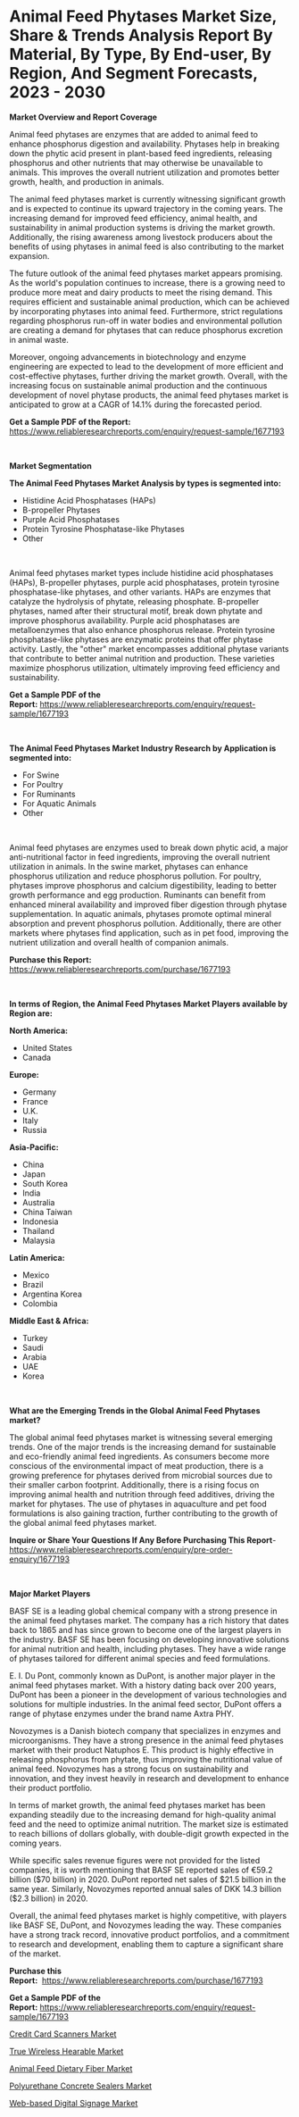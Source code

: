 <p><h1>Animal Feed Phytases Market Size, Share & Trends Analysis Report By Material, By Type, By End-user, By Region, And Segment Forecasts, 2023 - 2030</h1></p><p><strong>Market Overview and Report Coverage</strong></p>
<p><p>Animal feed phytases are enzymes that are added to animal feed to enhance phosphorus digestion and availability. Phytases help in breaking down the phytic acid present in plant-based feed ingredients, releasing phosphorus and other nutrients that may otherwise be unavailable to animals. This improves the overall nutrient utilization and promotes better growth, health, and production in animals.</p><p>The animal feed phytases market is currently witnessing significant growth and is expected to continue its upward trajectory in the coming years. The increasing demand for improved feed efficiency, animal health, and sustainability in animal production systems is driving the market growth. Additionally, the rising awareness among livestock producers about the benefits of using phytases in animal feed is also contributing to the market expansion.</p><p>The future outlook of the animal feed phytases market appears promising. As the world's population continues to increase, there is a growing need to produce more meat and dairy products to meet the rising demand. This requires efficient and sustainable animal production, which can be achieved by incorporating phytases into animal feed. Furthermore, strict regulations regarding phosphorus run-off in water bodies and environmental pollution are creating a demand for phytases that can reduce phosphorus excretion in animal waste.</p><p>Moreover, ongoing advancements in biotechnology and enzyme engineering are expected to lead to the development of more efficient and cost-effective phytases, further driving the market growth. Overall, with the increasing focus on sustainable animal production and the continuous development of novel phytase products, the animal feed phytases market is anticipated to grow at a CAGR of 14.1% during the forecasted period.</p></p>
<p><strong>Get a Sample PDF of the Report:</strong> <a href="https://www.reliableresearchreports.com/enquiry/request-sample/1677193">https://www.reliableresearchreports.com/enquiry/request-sample/1677193</a></p>
<p>&nbsp;</p>
<p><strong>Market Segmentation</strong></p>
<p><strong>The Animal Feed Phytases Market Analysis by types is segmented into:</strong></p>
<p><ul><li>Histidine Acid Phosphatases (HAPs)</li><li>B-propeller Phytases</li><li>Purple Acid Phosphatases</li><li>Protein Tyrosine Phosphatase-like Phytases</li><li>Other</li></ul></p>
<p>&nbsp;</p>
<p><p>Animal feed phytases market types include histidine acid phosphatases (HAPs), B-propeller phytases, purple acid phosphatases, protein tyrosine phosphatase-like phytases, and other variants. HAPs are enzymes that catalyze the hydrolysis of phytate, releasing phosphate. B-propeller phytases, named after their structural motif, break down phytate and improve phosphorus availability. Purple acid phosphatases are metalloenzymes that also enhance phosphorus release. Protein tyrosine phosphatase-like phytases are enzymatic proteins that offer phytase activity. Lastly, the "other" market encompasses additional phytase variants that contribute to better animal nutrition and production. These varieties maximize phosphorus utilization, ultimately improving feed efficiency and sustainability.</p></p>
<p><strong>Get a Sample PDF of the Report:</strong>&nbsp;<a href="https://www.reliableresearchreports.com/enquiry/request-sample/1677193">https://www.reliableresearchreports.com/enquiry/request-sample/1677193</a></p>
<p>&nbsp;</p>
<p><strong>The Animal Feed Phytases Market Industry Research by Application is segmented into:</strong></p>
<p><ul><li>For Swine</li><li>For Poultry</li><li>For Ruminants</li><li>For Aquatic Animals</li><li>Other</li></ul></p>
<p>&nbsp;</p>
<p><p>Animal feed phytases are enzymes used to break down phytic acid, a major anti-nutritional factor in feed ingredients, improving the overall nutrient utilization in animals. In the swine market, phytases can enhance phosphorus utilization and reduce phosphorus pollution. For poultry, phytases improve phosphorus and calcium digestibility, leading to better growth performance and egg production. Ruminants can benefit from enhanced mineral availability and improved fiber digestion through phytase supplementation. In aquatic animals, phytases promote optimal mineral absorption and prevent phosphorus pollution. Additionally, there are other markets where phytases find application, such as in pet food, improving the nutrient utilization and overall health of companion animals.</p></p>
<p><strong>Purchase this Report:</strong>&nbsp; <a href="https://www.reliableresearchreports.com/purchase/1677193">https://www.reliableresearchreports.com/purchase/1677193</a></p>
<p>&nbsp;</p>
<p><strong>In terms of Region, the Animal Feed Phytases Market Players available by Region are:</strong></p>
<p>
    <p> <strong> North America: </strong>
        <ul>
            <li>United States</li>
            <li>Canada</li>
        </ul>
        </p> 
    <p> <strong> Europe: </strong>
        <ul>
            <li>Germany</li>
            <li>France</li>
            <li>U.K.</li>
            <li>Italy</li>
            <li>Russia</li>
        </ul>
        </p> 
    <p> <strong> Asia-Pacific: </strong>
        <ul>
            <li>China</li>
            <li>Japan</li>
            <li>South Korea</li>
            <li>India</li>
            <li>Australia</li>
            <li>China Taiwan</li>
            <li>Indonesia</li>
            <li>Thailand</li>
            <li>Malaysia</li>
        </ul>
        </p> 
    <p> <strong> Latin America: </strong>
        <ul>
            <li>Mexico</li>
            <li>Brazil</li>
            <li>Argentina Korea</li>
            <li>Colombia</li>
        </ul>
        </p> 
    <p> <strong> Middle East & Africa: </strong>
        <ul>
            <li>Turkey</li>
            <li>Saudi</li>
            <li>Arabia</li>
            <li>UAE</li>
            <li>Korea</li>
        </ul>
    </p>
    </p>
<p>&nbsp;</p>
<p><strong>What are the Emerging Trends in the Global Animal Feed Phytases market?</strong></p>
<p><p>The global animal feed phytases market is witnessing several emerging trends. One of the major trends is the increasing demand for sustainable and eco-friendly animal feed ingredients. As consumers become more conscious of the environmental impact of meat production, there is a growing preference for phytases derived from microbial sources due to their smaller carbon footprint. Additionally, there is a rising focus on improving animal health and nutrition through feed additives, driving the market for phytases. The use of phytases in aquaculture and pet food formulations is also gaining traction, further contributing to the growth of the global animal feed phytases market.</p></p>
<p><strong>Inquire or Share Your Questions If Any Before Purchasing This Report</strong>- <a href="https://www.reliableresearchreports.com/enquiry/pre-order-enquiry/1677193">https://www.reliableresearchreports.com/enquiry/pre-order-enquiry/1677193</a></p>
<p>&nbsp;</p>
<p><strong>Major Market Players</strong></p>
<p><p>BASF SE is a leading global chemical company with a strong presence in the animal feed phytases market. The company has a rich history that dates back to 1865 and has since grown to become one of the largest players in the industry. BASF SE has been focusing on developing innovative solutions for animal nutrition and health, including phytases. They have a wide range of phytases tailored for different animal species and feed formulations.</p><p>E. I. Du Pont, commonly known as DuPont, is another major player in the animal feed phytases market. With a history dating back over 200 years, DuPont has been a pioneer in the development of various technologies and solutions for multiple industries. In the animal feed sector, DuPont offers a range of phytase enzymes under the brand name Axtra PHY.</p><p>Novozymes is a Danish biotech company that specializes in enzymes and microorganisms. They have a strong presence in the animal feed phytases market with their product Natuphos E. This product is highly effective in releasing phosphorus from phytate, thus improving the nutritional value of animal feed. Novozymes has a strong focus on sustainability and innovation, and they invest heavily in research and development to enhance their product portfolio.</p><p>In terms of market growth, the animal feed phytases market has been expanding steadily due to the increasing demand for high-quality animal feed and the need to optimize animal nutrition. The market size is estimated to reach billions of dollars globally, with double-digit growth expected in the coming years.</p><p>While specific sales revenue figures were not provided for the listed companies, it is worth mentioning that BASF SE reported sales of €59.2 billion ($70 billion) in 2020. DuPont reported net sales of $21.5 billion in the same year. Similarly, Novozymes reported annual sales of DKK 14.3 billion ($2.3 billion) in 2020.</p><p>Overall, the animal feed phytases market is highly competitive, with players like BASF SE, DuPont, and Novozymes leading the way. These companies have a strong track record, innovative product portfolios, and a commitment to research and development, enabling them to capture a significant share of the market.</p></p>
<p><strong>Purchase this Report:</strong>&nbsp;&nbsp;<a href="https://www.reliableresearchreports.com/purchase/1677193">https://www.reliableresearchreports.com/purchase/1677193</a></p>
<p></p>
<p><strong>Get a Sample PDF of the Report:</strong>&nbsp;<a href="https://www.reliableresearchreports.com/enquiry/request-sample/1677193">https://www.reliableresearchreports.com/enquiry/request-sample/1677193</a></p>
<p><p><a href="https://medium.com/@ruthmorales25/credit-card-scanners-market-size-growth-forecast-2023-2030-1bc3d8d2106f">Credit Card Scanners Market</a></p><p><a href="https://www.linkedin.com/pulse/true-wireless-hearable-market-size-2023-2030-global/">True Wireless Hearable Market</a></p><p><a href="https://www.linkedin.com/pulse/animal-feed-dietary-fiber-market-size-growth-forecast-from-2023/">Animal Feed Dietary Fiber Market</a></p><p><a href="https://medium.com/@dennismurphy47/polyurethane-concrete-sealers-market-size-growth-forecast-2023-2030-3ba274894f2e">Polyurethane Concrete Sealers Market</a></p><p><a href="https://www.linkedin.com/pulse/web-based-digital-signage-market-research-report-unlocks/">Web-based Digital Signage Market</a></p></p>